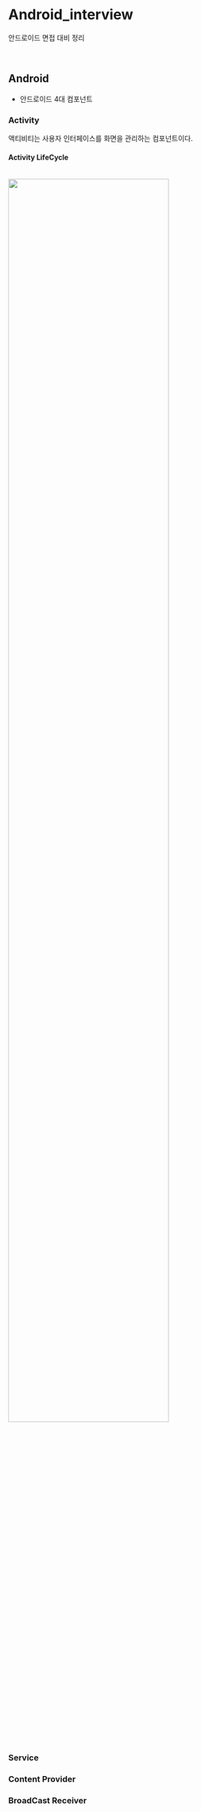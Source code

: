 # Android_interview
안드로이드 면접 대비 정리

<br>

## Android
* 안드로이드 4대 컴포넌트 <br>

### Activity
   
액티비티는 사용자 인터페이스를 화면을 관리하는 컴포넌트이다.

#### Activity LifeCycle
<br>
<img src="https://kairo96.gitbooks.io/android/content/pic2/2-4-1-1.jpg" width="80%" height="80%"></img><br/>
<br>

### Service
### Content Provider
### BroadCast Receiver
